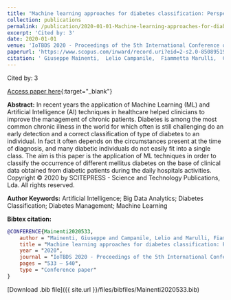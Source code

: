 ```yaml
---
title: "Machine learning approaches for diabetes classification: Perspectives to artificial intelligence methods updating"
collection: publications
permalink: /publication/2020-01-01-Machine-learning-approaches-for-diabetes-classification-Perspectives-to-artificial-intelligence-methods-updating
excerpt: 'Cited by: 3'
date: 2020-01-01
venue: 'IoTBDS 2020 - Proceedings of the 5th International Conference on Internet of Things, Big Data and Security'
paperurl: 'https://www.scopus.com/inward/record.uri?eid=2-s2.0-85089519717&partnerID=40&md5=bf7cc36e86c1988dd85e04c2fce06de1'
citation: ' Giuseppe Mainenti,  Lelio Campanile,  Fiammetta Marulli,  Carlo Ricciardi,  Antonio Valente, &quot;Machine learning approaches for diabetes classification: Perspectives to artificial intelligence methods updating.&quot; IoTBDS 2020 - Proceedings of the 5th International Conference on Internet of Things, Big Data and Security, 2020.'
---
```

Cited by: 3

[Access paper here](https://www.scopus.com/inward/record.uri?eid=2-s2.0-85089519717&partnerID=40&md5=bf7cc36e86c1988dd85e04c2fce06de1){:target="_blank"}

 __Abstract:__ In recent years the application of Machine Learning (ML) and Artificial Intelligence (AI) techniques in healthcare helped clinicians to improve the management of chronic patients. Diabetes is among the most common chronic illness in the world for which often is still challenging do an early detection and a correct classification of type of diabetes to an individual. In fact it often depends on the circumstances present at the time of diagnosis, and many diabetic individuals do not easily fit into a single class. The aim is this paper is the application of ML techniques in order to classify the occurrence of different mellitus diabetes on the base of clinical data obtained from diabetic patients during the daily hospitals activities. Copyright © 2020 by SCITEPRESS - Science and Technology Publications, Lda. All rights reserved.

 __Author Keywords:__ Artificial Intelligence; Big Data Analytics; Diabetes Classification; Diabetes Management; Machine Learning

 __Bibtex citation:__ 
```bibtex 
@CONFERENCE{Mainenti2020533,
    author = "Mainenti, Giuseppe and Campanile, Lelio and Marulli, Fiammetta and Ricciardi, Carlo and Valente, Antonio S.",
    title = "Machine learning approaches for diabetes classification: Perspectives to artificial intelligence methods updating",
    year = "2020",
    journal = "IoTBDS 2020 - Proceedings of the 5th International Conference on Internet of Things, Big Data and Security",
    pages = "533 – 540",
    type = "Conference paper"
}

``` 
[Download .bib file]({{ site.url }}/files/bibfiles/Mainenti2020533.bib) 

